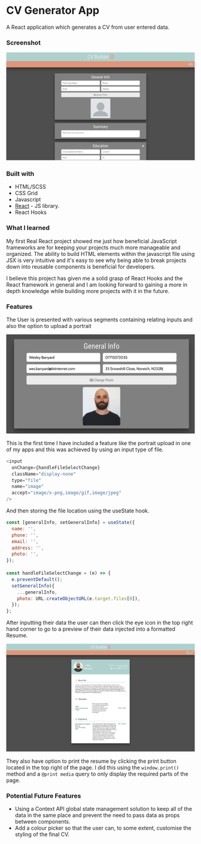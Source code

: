 # CV Generator App

A React application which generates a CV from user entered data.

### Screenshot

![](src/images/CvGeneratorAppScreenshot.png)

### Built with

- HTML/SCSS
- CSS Grid
- Javascript
- [React](https://reactjs.org/) - JS library.
- React Hooks

### What I learned

My first Real React project showed me just how beneficial JavaScript frameworks are for keeping your projects much more manageable and organized. The ability to build HTML elements within the javascript file using JSX is very intuitive and it's easy to see why being able to break projects down into reusable components is beneficial for developers.

I believe this project has given me a solid grasp of React Hooks and the React framework in general and I am looking forward to gaining a more in depth knowledge while building more projects with it in the future.

### Features

The User is presented with various segments containing relating inputs and also the option to upload a portrait

![](src/images/GeneralInfoScreenshot.png)

This is the first time I have included a feature like the portrait upload in one of my apps and this was achieved by using an input type of file.

```javascript
<input
  onChange={handleFileSelectChange}
  className="display-none"
  type="file"
  name="image"
  accept="image/x-png,image/gif,image/jpeg"
/>
```

And then storing the file location using the useState hook.

```javascript
const [generalInfo, setGeneralInfo] = useState({
  name: '',
  phone: '',
  email: '',
  address: '',
  photo: '',
});

const handleFileSelectChange = (e) => {
  e.preventDefault();
  setGeneralInfo({
    ...generalInfo,
    photo: URL.createObjectURL(e.target.files[0]),
  });
};
```

After inputting their data the user can then click the eye icon in the top right hand corner to go to a preview of their data injected into a formatted Resume.

![](src/images/previeScreenshot.png)

They also have option to print the resume by clicking the print button located in the top right of the page. I did this using the `window.print()` method and a `@print media` query to only display the required parts of the page.

### Potential Future Features

- Using a Context API global state management solution to keep all of the data in the same place and prevent the need to pass data as props between components.
- Add a colour picker so that the user can, to some extent, customise the styling of the final CV.


